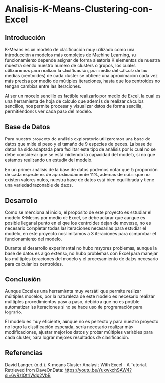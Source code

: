 # Analisis-K-Means-Clustering-con-Excel

## Introducción

K-Means es un modelo de clasificación muy utilizado como una introducción a modelos más complejos de Machine Learning, su funcionamiento depende asignar de forma aleatoria K elementos de nuestra muestra siendo nuestro numero de clusters o grupos, los cuales utilizaremos para realizar la clasificación, por medio del cálculo de las medias (centroides) de cada cluster se obtiene una aproximación cada vez más precisa por medio de múltiples iteraciones, hasta que los centroides no tengan cambios entre las iteraciones.

Al ser un modelo sencillo es factible realizarlo por medio de Excel, la cual es una herramienta de hoja de cálculo que además de realizar cálculos sencillos, nos permite procesar y visualizar datos de forma sencilla, permitiéndonos ver cada paso del modelo.

## Base de Datos

Para nuestro proyecto de análisis exploratorio utilizaremos una base de datos que mide el peso y el tamaño de 9 especies de peces. La base de datos ha sido adaptada para facilitar este tipo de análisis por lo cual no se debe considerar que se está midiendo la capacidad del modelo, si no que estamos realizando un estudio del modelo.
   
En un primer análisis de la base de datos podemos notar que la proporción de cada especie es de aproximadamente 11%, ademas de notar que no existen valores nulos, nuestra base de datos está bien equilibrada y tiene una variedad razonable de datos.
 
## Desarrollo

Como se menciona al inicio, el propósito de este proyecto es estudiar el modelo K-Means por medio de Excel, se debe aclarar que aunque es posible llegar al punto en el que los centroides dejan de moverse, no es necesario completar todas las iteraciones necesarias para estudiar el modelo, en este proyecto nos limitamos a 3 iteraciones para comprobar el funcionamiento del modelo.

Durante el desarrollo experimental no hubo mayores problemas, aunque la base de datos es algo extensa, no hubo problemas con Excel para manejar las múltiples iteraciones del modelo y el procesamiento de datos necesario para calcular los centroides.
 
## Conclusión

Aunque Excel es una herramienta muy versátil que permite realizar múltiples modelos, por la naturaleza de este modelo es necesario realizar múltiples procedimientos paso a paso, debido a que no es posible automatizar las iteraciones si no se hace uso de programación para lograrlo.

El modelo es muy eficiente, aunque no es perfecto y para nuestro proyecto no logro la clasificación esperada, sería necesario realizar más modificaciones, ajustar mejor los datos y probar múltiples variables para cada cluster, para lograr mejores resultados de clasificación.

## Referencias
David Langer. (n.d.). K-means Cluster Analysis With Excel - A Tutorial. Retrieved from DaveOnData: https://youtu.be/YuxwkchSAW4?si=6vRzlQtrIWdp2VbB


